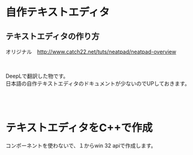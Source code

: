 # 自作テキストエディタ
## テキストエディタの作り方

オリジナル　http://www.catch22.net/tuts/neatpad/neatpad-overview  

<br>

DeepLで翻訳した物です。  
日本語の自作テキストエディタのドキュメントが少ないのでUPしておきます。

<br><br>

# テキストエディタをC++で作成  

コンポーネントを使わないで、１からwin 32 apiで作成します。

<br><br>

